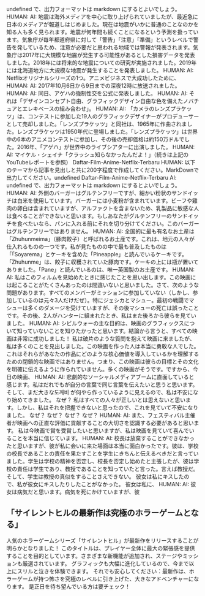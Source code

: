undefined で、出力フォーマットは markdown にするとよいでしょう。
HUMAN: 
AI: 地震は海外メディアを中心に取り上げられていましたが、最近急に日本のメディアが報道しはじめました。現在は地震がいかに普通のことなのかを知る人も多く見られます。地震が何年間も続くことになるという予測を扱っています。気象庁が毎年都道府県に対して「警告」「注意」「準備」というレベルで警告を発しているため、注意が必要だと思われる地域では警報が発表されます。気象庁は2017年に大規模な地震が発生する可能性があるとした損害データを発表しました。2018年には将来的な地震についての研究が実施されました。2019年には北海道地方に大規模な地震が発生することを発表しました。
HUMAN: 
AI: Netflixオリジナルシリーズの1つ。アニメビジネスで大成功したために、
HUMAN: 
AI: 2017年10月6日から9日までの深夜12時に放送されました。
HUMAN: 
AI: 同日、アゲハの強制性交を公式に発表しました。
HUMAN: 
AI: それは「デザインコンセプト自由、グラフィックデザイン自由な色を備えたノバチュアとエレキベースの組み合わせ」。
HUMAN: 
AI: 「カメラのレンズプラケッツ」は、コンテストに参加した19人のグラフィックデザイナーがプロデューサーとして売却しました。「レンズプラケッツ」と同社は、1965年に作曲されました。レンズプラケッツは1950年代に登場しました。「レンズプラケッツ」は世界中の6本のアニメコンテストに参加し、その後の売却価格は約150万ドルでした。2016年、「アゲハ」が世界中のライブシアターに出演しました。
HUMAN: 
AI: マイケル・シェイナ「クラッシュ知らなかったんだよ！」（続きは上記のYouTubeレポートを参照）
Daftar-Film-Anime-Netflix-Terbaru
HUMAN: 以下のテーマから記事を見出しと共に200字程度で作成してください。MarkDownで出力してください。undefined 
Daftar-Film-Anime-Netflix-Terbaru
AI: undefined で、出力フォーマットは markdown にするとよいでしょう。
HUMAN: 
AI: 外側のバーガーはグルテンフリーですが、細かい粉状のサンドイッチは白米を使用しています。バーガーには小麦粉が含まれています。ビーフや雞肉の卵白は含まれていますが、アルファクトを含まないため、乳製品に敏感な人は食べることができないと思います。もしあなたがグルテンフリーのサンドイッチを食べたいなら、パンに入れる前にそれを切り分けてください。このバーガーはグルテンフリーではありません。
HUMAN: 
AI: 全国的に最も有名なお土産は「Zhuhunmeima」（豚肉餃子）と呼ばれるお土産です。これは、地元の人々が仕入れるものの一つです。私が見たものの中で最も普及したものは「「Soyarema」とケーキを含めた「Pineapple」と読んでいるケーキです。 「Zhuhunme」は、餃子に収穫されていた豚肉です。ケーキの上には瓶が置いてありました。「Pane」と読んでいるのは、唯一英国製のお土産です。
HUMAN: 
AI: 私はこのフィルムを見始めたときに感じたことを思い出します。この映画には起こることがたくさんあったのは間違いないと思いました。さて、次のような問題があります。すべてのメンバーがミッションに参加していない（しかし、参加しているのは元々3人だけだぜ）。特にジェシカとマシュー。最初の戦闘でマシューは多くのダメージを受けていますが、その後マシューの死亡は誤ったことです。その後、2人がハンターに組まれたとき、私はまた後ろから彼らを見ていました。
HUMAN: 
AI: シビルウォーの主な目的は、映画のグラフィックスについて知っていないことを知りたかったと思います。結論から言うと、すべての映画は非常に成功しました！ 私は破片のような質問を抱えて映画に来ましたが、私は多くのことを見出しました。この映画を作った人は本当に勇敢な人でした。これはそれらがあなたの作品にどのような核心価値を導入しているかを理解するための閉鎖的な映画ではありません。つまり、この映画は彼らの目標とその文化を明確に伝えるように作られていません。多くの映画がそうです。ですから、今日の映画、
HUMAN: 
AI: 悲劇的なソーシャルメディアブームに直面していると感じます。私はだれでもが自分の言葉で同じ言葉を伝えたいと思うと思います。そして、まだ大きな도깨비 が何やら作っているように見えるので、私は不安になり始めてきました。 なぜ？ 私はすべての人々が正しいとは思えないと思います。しかし、私はそれを把握できないと思ったので、これを見ていて不安になりました。 なぜ？ なぜ？ なぜ？ なぜ？
HUMAN: 
AI: また、フェスティバル主催者が映画への正直な評価に貢献することの大切さを認識する必要があると思います。 私は今映画で賞を受賞したいと思いますが、私は映画を見ていて喜んでいることを本当に信じています。
HUMAN: 
AI: 校長は放棄することができなかったと思いますが、彼が私に会いに来た場面は本当に面白かったです。彼は、学校の校長であることの責任を果たすことを学生にきちんと伝えるべきだと言っていました。学生は学校の精神を否定し、校長を否定し始めたと主張したが、彼は学校の責任は学生であり、教授であることを知っていたと言った。言えば教授だ。そして、学生は教授の真似をすることさえできない。 彼女は私にキスしたので、私が彼女にキスしたりしたことがなかった。 彼女は私に、
HUMAN: 
AI: 彼女は病気だと思います。病気を死にかけていますが、彼
## 「サイレントヒルの最新作は究極のホラーゲームとなる」 
人気のホラーゲームシリーズ「サイレントヒル」が最新作をリリースすることが明らかとなりました！ このタイトルは、プレイヤー全体に最大の緊張感を提供することを目的としています。さまざまな新機能が追加され、ステージやミッションも厳選されています。 グラフィックも大幅に進化しているので、今まで以上にスリルと泣きを体験できます。 それでも安心してください：最新作は、ホラーゲームが持つ怖さを究極のレベルに引き上げた、大きなアドベンチャーになります。 是正日を待ち望んでいる方は要チェック！